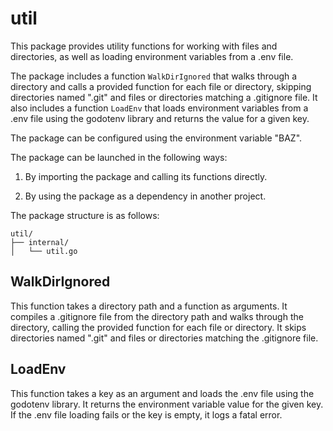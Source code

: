 # util

This package provides utility functions for working with files and directories, as well as loading environment variables from a .env file.

The package includes a function `WalkDirIgnored` that walks through a directory and calls a provided function for each file or directory, skipping directories named ".git" and files or directories matching a .gitignore file. It also includes a function `LoadEnv` that loads environment variables from a .env file using the godotenv library and returns the value for a given key.

The package can be configured using the environment variable "BAZ".

The package can be launched in the following ways:

1. By importing the package and calling its functions directly.

2. By using the package as a dependency in another project.

The package structure is as follows:

```
util/
├── internal/
│   └── util.go
```

## WalkDirIgnored

This function takes a directory path and a function as arguments. It compiles a .gitignore file from the directory path and walks through the directory, calling the provided function for each file or directory. It skips directories named ".git" and files or directories matching the .gitignore file.

## LoadEnv

This function takes a key as an argument and loads the .env file using the godotenv library. It returns the environment variable value for the given key. If the .env file loading fails or the key is empty, it logs a fatal error.

